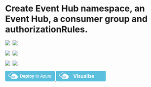 # Create Event Hub namespace, an Event Hub, a consumer group and authorizationRules.

<IMG SRC="https://azbotstorage.blob.core.windows.net/badges/301-eventHub-create-authrule-namespace-and-eventHub/PublicLastTestDate.svg" />&nbsp;
<IMG SRC="https://azbotstorage.blob.core.windows.net/badges/301-eventHub-create-authrule-namespace-and-eventHub/PublicDeployment.svg" />&nbsp;

<IMG SRC="https://azbotstorage.blob.core.windows.net/badges/301-eventHub-create-authrule-namespace-and-eventHub/FairfaxLastTestDate.svg" />&nbsp;
<IMG SRC="https://azbotstorage.blob.core.windows.net/badges/301-eventHub-create-authrule-namespace-and-eventHub/FairfaxDeployment.svg" />&nbsp;

<IMG SRC="https://azbotstorage.blob.core.windows.net/badges/301-eventHub-create-authrule-namespace-and-eventHub/BestPracticeResult.svg" />&nbsp;
<IMG SRC="https://azbotstorage.blob.core.windows.net/badges/301-eventHub-create-authrule-namespace-and-eventHub/CredScanResult.svg" />&nbsp;

<a href="https://portal.azure.com/#create/Microsoft.Template/uri/https%3A%2F%2Fraw.githubusercontent.com%2FAzure%2Fazure-quickstart-templates%2Fmaster%2F301-eventHub-create-authrule-namespace-and-eventHub%2Fazuredeploy.json" target="_blank">
    <img src="https://raw.githubusercontent.com/Azure/azure-quickstart-templates/master/1-CONTRIBUTION-GUIDE/images/deploytoazure.png"/>
</a>

<a href="http://armviz.io/#/?load=https%3A%2F%2Fraw.githubusercontent.com%2FAzure%2Fazure-quickstart-templates%2Fmaster%2F301-eventHub-create-authrule-namespace-and-eventHub%2Fazuredeploy.json" target="_blank">
    <img src="https://raw.githubusercontent.com/Azure/azure-quickstart-templates/master/1-CONTRIBUTION-GUIDE/images/visualizebutton.png"/>
</a>
